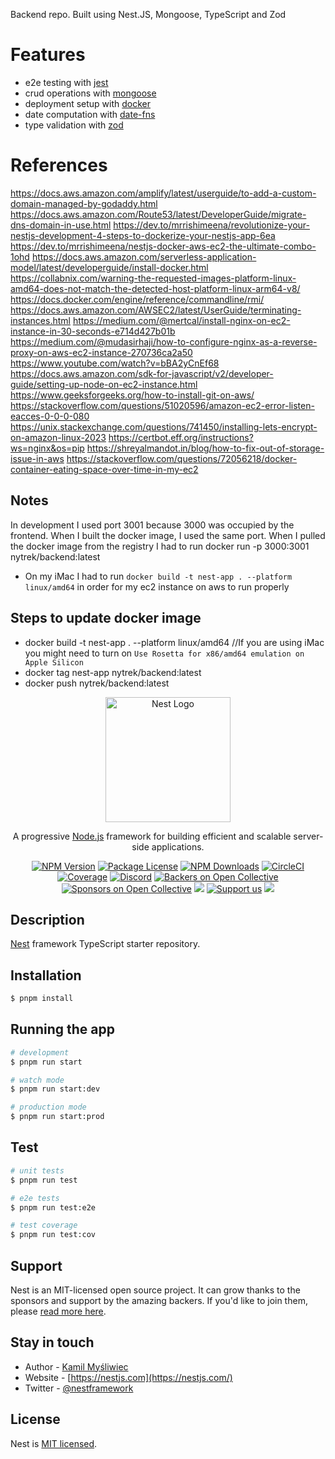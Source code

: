 Backend repo. Built using Nest.JS, Mongoose, TypeScript and Zod

# Features
- e2e testing with [jest](https://jestjs.io/)
- crud operations with [mongoose](https://mongoosejs.com/)
- deployment setup with [docker](https://www.docker.com/)
- date computation with [date-fns](https://date-fns.org/)
- type validation with [zod](https://github.com/colinhacks/zod)

# References
https://docs.aws.amazon.com/amplify/latest/userguide/to-add-a-custom-domain-managed-by-godaddy.html
https://docs.aws.amazon.com/Route53/latest/DeveloperGuide/migrate-dns-domain-in-use.html
https://dev.to/mrrishimeena/revolutionize-your-nestjs-development-4-steps-to-dockerize-your-nestjs-app-6ea
https://dev.to/mrrishimeena/nestjs-docker-aws-ec2-the-ultimate-combo-1ohd
https://docs.aws.amazon.com/serverless-application-model/latest/developerguide/install-docker.html
https://collabnix.com/warning-the-requested-images-platform-linux-amd64-does-not-match-the-detected-host-platform-linux-arm64-v8/
https://docs.docker.com/engine/reference/commandline/rmi/
https://docs.aws.amazon.com/AWSEC2/latest/UserGuide/terminating-instances.html
https://medium.com/@mertcal/install-nginx-on-ec2-instance-in-30-seconds-e714d427b01b
https://medium.com/@mudasirhaji/how-to-configure-nginx-as-a-reverse-proxy-on-aws-ec2-instance-270736ca2a50
https://www.youtube.com/watch?v=bBA2yCnEf68
https://docs.aws.amazon.com/sdk-for-javascript/v2/developer-guide/setting-up-node-on-ec2-instance.html
https://www.geeksforgeeks.org/how-to-install-git-on-aws/
https://stackoverflow.com/questions/51020596/amazon-ec2-error-listen-eacces-0-0-0-080
https://unix.stackexchange.com/questions/741450/installing-lets-encrypt-on-amazon-linux-2023
https://certbot.eff.org/instructions?ws=nginx&os=pip
https://shreyalmandot.in/blog/how-to-fix-out-of-storage-issue-in-aws
https://stackoverflow.com/questions/72056218/docker-container-eating-space-over-time-in-my-ec2

## Notes

In development I used port 3001 because 3000 was occupied by the frontend. When I built the docker image, I used the same port.
When I pulled the docker image from the registry I had to run docker run -p 3000:3001 nytrek/backend:latest

- On my iMac I had to run `docker build -t nest-app . --platform linux/amd64` in order for my ec2 instance on aws to run properly

## Steps to update docker image

- docker build -t nest-app . --platform linux/amd64 //If you are using iMac you might need to turn on `Use Rosetta for x86/amd64 emulation on Apple Silicon`
- docker tag nest-app nytrek/backend:latest
- docker push nytrek/backend:latest

<p align="center">
  <a href="http://nestjs.com/" target="blank"><img src="https://nestjs.com/img/logo-small.svg" width="200" alt="Nest Logo" /></a>
</p>

[circleci-image]: https://img.shields.io/circleci/build/github/nestjs/nest/master?token=abc123def456
[circleci-url]: https://circleci.com/gh/nestjs/nest

  <p align="center">A progressive <a href="http://nodejs.org" target="_blank">Node.js</a> framework for building efficient and scalable server-side applications.</p>
    <p align="center">
<a href="https://www.npmjs.com/~nestjscore" target="_blank"><img src="https://img.shields.io/npm/v/@nestjs/core.svg" alt="NPM Version" /></a>
<a href="https://www.npmjs.com/~nestjscore" target="_blank"><img src="https://img.shields.io/npm/l/@nestjs/core.svg" alt="Package License" /></a>
<a href="https://www.npmjs.com/~nestjscore" target="_blank"><img src="https://img.shields.io/npm/dm/@nestjs/common.svg" alt="NPM Downloads" /></a>
<a href="https://circleci.com/gh/nestjs/nest" target="_blank"><img src="https://img.shields.io/circleci/build/github/nestjs/nest/master" alt="CircleCI" /></a>
<a href="https://coveralls.io/github/nestjs/nest?branch=master" target="_blank"><img src="https://coveralls.io/repos/github/nestjs/nest/badge.svg?branch=master#9" alt="Coverage" /></a>
<a href="https://discord.gg/G7Qnnhy" target="_blank"><img src="https://img.shields.io/badge/discord-online-brightgreen.svg" alt="Discord"/></a>
<a href="https://opencollective.com/nest#backer" target="_blank"><img src="https://opencollective.com/nest/backers/badge.svg" alt="Backers on Open Collective" /></a>
<a href="https://opencollective.com/nest#sponsor" target="_blank"><img src="https://opencollective.com/nest/sponsors/badge.svg" alt="Sponsors on Open Collective" /></a>
  <a href="https://paypal.me/kamilmysliwiec" target="_blank"><img src="https://img.shields.io/badge/Donate-PayPal-ff3f59.svg"/></a>
    <a href="https://opencollective.com/nest#sponsor"  target="_blank"><img src="https://img.shields.io/badge/Support%20us-Open%20Collective-41B883.svg" alt="Support us"></a>
  <a href="https://twitter.com/nestframework" target="_blank"><img src="https://img.shields.io/twitter/follow/nestframework.svg?style=social&label=Follow"></a>
</p>
  <!--[![Backers on Open Collective](https://opencollective.com/nest/backers/badge.svg)](https://opencollective.com/nest#backer)
  [![Sponsors on Open Collective](https://opencollective.com/nest/sponsors/badge.svg)](https://opencollective.com/nest#sponsor)-->

## Description

[Nest](https://github.com/nestjs/nest) framework TypeScript starter repository.

## Installation

```bash
$ pnpm install
```

## Running the app

```bash
# development
$ pnpm run start

# watch mode
$ pnpm run start:dev

# production mode
$ pnpm run start:prod
```

## Test

```bash
# unit tests
$ pnpm run test

# e2e tests
$ pnpm run test:e2e

# test coverage
$ pnpm run test:cov
```

## Support

Nest is an MIT-licensed open source project. It can grow thanks to the sponsors and support by the amazing backers. If you'd like to join them, please [read more here](https://docs.nestjs.com/support).

## Stay in touch

- Author - [Kamil Myśliwiec](https://kamilmysliwiec.com)
- Website - [https://nestjs.com](https://nestjs.com/)
- Twitter - [@nestframework](https://twitter.com/nestframework)

## License

Nest is [MIT licensed](LICENSE).
